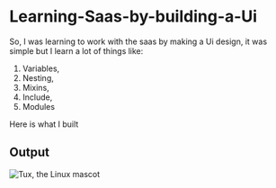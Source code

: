 
# Learning-Saas-by-building-a-Ui

So, I was learning to work with the saas by making a Ui design, it was simple but I learn a lot of things like:

1. Variables, 
2. Nesting, 
3. Mixins, 
4. Include, 
5. Modules 

Here is what I built

## Output

![Tux, the Linux mascot](https://raw.githubusercontent.com/itsjaniahmed/Learning-Saas-by-building-a-Ui/main/show.png)
